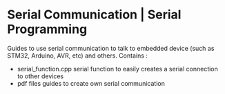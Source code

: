 # Serial Communication | Serial Programming
Guides to use serial communication to talk to embedded device (such as STM32, Arduino, AVR, etc) and others.
Contains :
- serial_function.cpp	serial function to easily creates a serial connection to other devices
- pdf files		guides to create own serial communication
